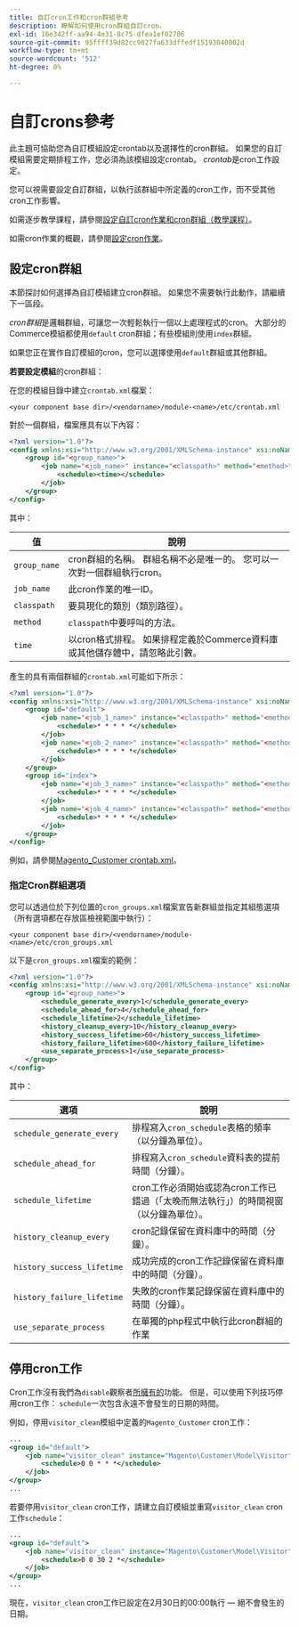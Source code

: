 ```yaml
---
title: 自訂cron工作和cron群組參考
description: 瞭解如何使用cron群組自訂cron。
exl-id: 16e342ff-aa94-4e31-8c75-dfea1ef02706
source-git-commit: 95ffff39d82cc9027fa633dffedf15193040802d
workflow-type: tm+mt
source-wordcount: '512'
ht-degree: 0%

---
```


# 自訂crons參考

此主題可協助您為自訂模組設定crontab以及選擇性的cron群組。 如果您的自訂模組需要定期排程工作，您必須為該模組設定crontab。 _crontab_&#x200B;是cron工作設定。

您可以視需要設定自訂群組，以執行該群組中所定義的cron工作，而不受其他cron工作影響。

如需逐步教學課程，請參閱[設定自訂cron作業和cron群組（教學課程）](custom-cron-tutorial.md)。

如需cron作業的概觀，請參閱[設定cron作業](../cli/configure-cron-jobs.md)。

## 設定cron群組

本節探討如何選擇為自訂模組建立cron群組。 如果您不需要執行此動作，請繼續下一區段。

_cron群組_&#x200B;是邏輯群組，可讓您一次輕鬆執行一個以上處理程式的cron。 大部分的Commerce模組都使用`default` cron群組；有些模組則使用`index`群組。

如果您正在實作自訂模組的cron，您可以選擇使用`default`群組或其他群組。

**若要設定模組**&#x200B;的cron群組：

在您的模組目錄中建立`crontab.xml`檔案：

```text
<your component base dir>/<vendorname>/module-<name>/etc/crontab.xml
```

對於一個群組，檔案應具有以下內容：

```xml
<?xml version="1.0"?>
<config xmlns:xsi="http://www.w3.org/2001/XMLSchema-instance" xsi:noNamespaceSchemaLocation="urn:magento:module:Magento_Cron:etc/crontab.xsd">
    <group id="<group_name>">
        <job name="<job_name>" instance="<classpath>" method="<method>">
            <schedule><time></schedule>
        </job>
    </group>
</config>
```

其中：

| 值 | 說明 |
|---|---|
| `group_name` | cron群組的名稱。 群組名稱不必是唯一的。 您可以一次對一個群組執行cron。 |
| `job_name` | 此cron作業的唯一ID。 |
| `classpath` | 要具現化的類別（類別路徑）。 |
| `method` | `classpath`中要呼叫的方法。 |
| `time` | 以cron格式排程。 如果排程定義於Commerce資料庫或其他儲存體中，請忽略此引數。 |

產生的具有兩個群組的`crontab.xml`可能如下所示：

```xml
<?xml version="1.0"?>
<config xmlns:xsi="http://www.w3.org/2001/XMLSchema-instance" xsi:noNamespaceSchemaLocation="urn:magento:module:Magento_Cron:etc/crontab.xsd">
    <group id="default">
        <job name="<job_1_name>" instance="<classpath>" method="<method_name>">
            <schedule>* * * * *</schedule>
        </job>
        <job name="<job_2_name>" instance="<classpath>" method="<method_name>">
            <schedule>* * * * *</schedule>
        </job>
    </group>
    <group id="index">
        <job name="<job_3_name>" instance="<classpath>" method="<method_name>">
            <schedule>* * * * *</schedule>
        </job>
        <job name="<job_4_name>" instance="<classpath>" method="<method_name>">
            <schedule>* * * * *</schedule>
        </job>
    </group>
</config>
```

例如，請參閱[Magento_Customer crontab.xml](https://github.com/magento/magento2/blob/2.4/app/code/Magento/Customer/etc/crontab.xml)。

### 指定Cron群組選項

您可以透過位於下列位置的`cron_groups.xml`檔案宣告新群組並指定其組態選項（所有選項都在存放區檢視範圍中執行）：

```text
<your component base dir>/<vendorname>/module-<name>/etc/cron_groups.xml
```

以下是`cron_groups.xml`檔案的範例：

```xml
<?xml version="1.0"?>
<config xmlns:xsi="http://www.w3.org/2001/XMLSchema-instance" xsi:noNamespaceSchemaLocation="urn:magento:module:Magento_Cron:etc/cron_groups.xsd">
    <group id="<group_name>">
        <schedule_generate_every>1</schedule_generate_every>
        <schedule_ahead_for>4</schedule_ahead_for>
        <schedule_lifetime>2</schedule_lifetime>
        <history_cleanup_every>10</history_cleanup_every>
        <history_success_lifetime>60</history_success_lifetime>
        <history_failure_lifetime>600</history_failure_lifetime>
        <use_separate_process>1</use_separate_process>
    </group>
</config>
```

其中：

| 選項 | 說明 |
| -------------------------- | ------------------------------------------------------------------------------------------------------ |
| `schedule_generate_every` | 排程寫入`cron_schedule`表格的頻率（以分鐘為單位）。 |
| `schedule_ahead_for` | 排程寫入`cron_schedule`資料表的提前時間（分鐘）。 |
| `schedule_lifetime` | cron工作必須開始或認為cron工作已錯過（「太晚而無法執行」）的時間視窗（以分鐘為單位）。 |
| `history_cleanup_every` | cron記錄保留在資料庫中的時間（分鐘）。 |
| `history_success_lifetime` | 成功完成的cron工作記錄保留在資料庫中的時間（分鐘）。 |
| `history_failure_lifetime` | 失敗的cron作業記錄保留在資料庫中的時間（分鐘）。 |
| `use_separate_process` | 在單獨的php程式中執行此cron群組的作業 |

## 停用cron工作

Cron工作沒有我們為`disable`觀察者[所擁有的](https://developer.adobe.com/commerce/php/development/components/events-and-observers/#observers)功能。 但是，可以使用下列技巧停用cron工作： `schedule`一次包含永遠不會發生的日期的時間。

例如，停用`visitor_clean`模組中定義的`Magento_Customer` cron工作：

```xml
...
<group id="default">
    <job name="visitor_clean" instance="Magento\Customer\Model\Visitor" method="clean">
        <schedule>0 0 * * *</schedule>
    </job>
</group>
...
```

若要停用`visitor_clean` cron工作，請建立自訂模組並重寫`visitor_clean` cron工作`schedule`：

```xml
...
<group id="default">
    <job name="visitor_clean" instance="Magento\Customer\Model\Visitor" method="clean">
        <schedule>0 0 30 2 *</schedule>
    </job>
</group>
...
```

現在，`visitor_clean` cron工作已設定在2月30日的00:00執行 — 絕不會發生的日期。
